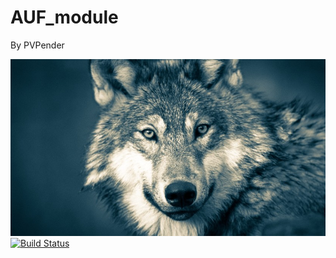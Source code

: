 AUF_module
=====================

By PVPender

![5dc1288902e8bd657e2f3d9c.jpg](5dc1288902e8bd657e2f3d9c.jpg)
[![Build Status](https://travis-ci.com/username/projectname.svg?branch=master)](https://travis-ci.com/username/projectname)
